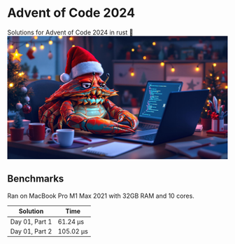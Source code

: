 # Advent of Code 2024

Solutions for Advent of Code 2024 in rust 🦀
![crabklaus](crabklaus.jpg)

## Benchmarks
Ran on MacBook Pro M1 Max 2021 with 32GB RAM and 10 cores.

<!-- BENCHMARKS -->
| Solution | Time |
|----------|------|
| Day 01, Part 1 | 61.24 µs |
| Day 01, Part 2 | 105.02 µs |

<!-- BENCHMARKS_END -->